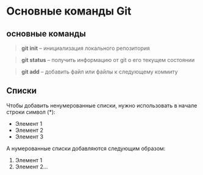 # Основные команды Git 

## основные команды

> __git init__ – инициализация локального репозитория

> **git status** – получить информацию от git о его текущем состоянии

> **git add** – добавить файл или файлы к следующему коммиту

## Списки 

Чтобы добавить ненумерованные списки, нужно использовать в начале строки символ (*):

* Элемент 1
* Элемент 2
* Элемент 3

А нумерованные списки добавляются следующим образом:
1. Элемент 1
2. Элемент 2...

